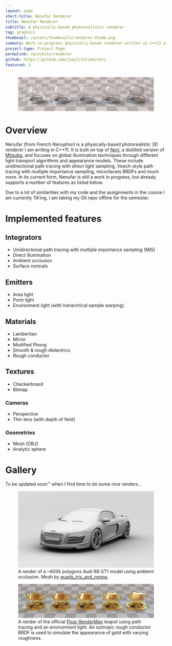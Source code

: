 ```yaml
---
layout: page
short-title: Nenufar Renderer
title: Nenufar Renderer
subtitle: A physically-based photorealistic renderer
tag: graphics
thumbnail: /assets/thumbnails/renderer-thumb.png
summary: Work-in-progress physically-based renderer written in C++11 with a focus on state-of-the-art light transport algorithms and material models.
project-type: Project Page
permalink: /projects/renderer
github: https://github.com/joeylitalien/nori
featured: 3
---
```


<figure>
<img src="../assets/rough_dielectric.png">
</figure>

# Overview
Nenufar (from French <i>Nénuphar</i>) is a physically-based photorealistic 3D renderer I am writing in C++11. It is built on top of [Nori][nori], a distilled version of [Mitsuba][mitsuba], and focuses on global illumination techniques through different light transport algorithms and appearance models. These include unidirectional path tracing with direct light sampling, Veach-style path tracing with multiple importance sampling, microfacets BRDFs and much more. In its current form, Nenufar is still a work in progress, but already supports a number of features as listed below.

<div class="alert">
  Due to a lot of similarities with my code and the assignments in the course I am currently TA'ing, I am taking my Git repo offline for the semester.
</div>


# Implemented features
## Integrators
* Unidirectional path tracing with multiple importance sampling (MIS)
* Direct illumination
* Ambient occlusion
* Surface normals

## Emitters
* Area light
* Point light
* Environment light (with hierarchical sample warping)

## Materials
* Lambertian
* Mirror
* Modified Phong
* Smooth & rough dielectrics
* Rough conductor

## Textures
* Checkerboard
* Bitmap

### Cameras
* Perspective
* Thin lens (with depth of field)

### Geometries
* Mesh (OBJ)
* Analytic sphere

# Gallery

To be updated soon™ when I find time to do some nice renders...

<figure>
<img src="../assets/audi_r8_ao.png">
<figcaption>A render of a ~600k polygons Audi R8 GT1 model using ambient occlusion. Mesh by <a href="https://www.turbosquid.com/Search/Artists/quads_tris_and_ngons">quads_tris_and_ngons</a>.
</figcaption>
</figure>

<figure>
<img src="../assets/gold.png">
<figcaption>A render of the official <a href="https://renderman.pixar.com/">Pixar RenderMan</a> teapot using path tracing and an environment light. An isotropic rough conductor BRDF is used to simulate the appearance of gold with varying roughness.
</figcaption>
</figure>


[nori]: https://wjakob.github.io/nori/
[mitsuba]: http://www.mitsuba-renderer.org/
